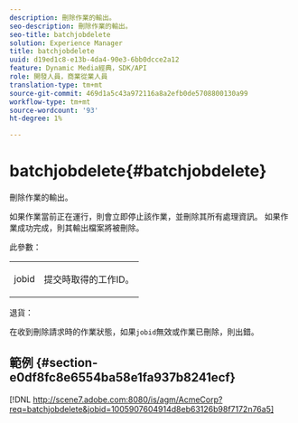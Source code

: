 ```yaml
---
description: 刪除作業的輸出。
seo-description: 刪除作業的輸出。
seo-title: batchjobdelete
solution: Experience Manager
title: batchjobdelete
uuid: d19ed1c8-e13b-4da4-90e3-6bb0dcce2a12
feature: Dynamic Media經典，SDK/API
role: 開發人員，商業從業人員
translation-type: tm+mt
source-git-commit: 469d1a5c43a972116a8a2efb0de5708800130a99
workflow-type: tm+mt
source-wordcount: '93'
ht-degree: 1%

---
```



# batchjobdelete{#batchjobdelete}

刪除作業的輸出。

如果作業當前正在運行，則會立即停止該作業，並刪除其所有處理資訊。 如果作業成功完成，則其輸出檔案將被刪除。

此參數：

<table id="simpletable_AACB976615FF4888A0816328DC48DCA3"> 
 <tr class="strow"> 
  <td class="stentry"> <p><span class="codeph"> jobid</span> </p> </td> 
  <td class="stentry"> <p>提交時取得的工作ID。 </p></td> 
 </tr> 
</table>

退貨：

在收到刪除請求時的作業狀態，如果`jobid`無效或作業已刪除，則出錯。

## 範例 {#section-e0df8fc8e6554ba58e1fa937b8241ecf}

[!DNL http://scene7.adobe.com:8080/is/agm/AcmeCorp?req=batchjobdelete&jobid=1005907604914d8eb63126b98f7172n76a5]
